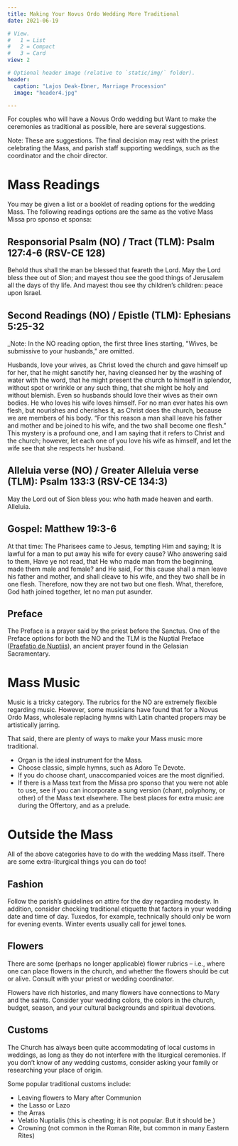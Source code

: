 ```yaml
---
title: Making Your Novus Ordo Wedding More Traditional
date: 2021-06-19

# View.
#   1 = List
#   2 = Compact
#   3 = Card
view: 2

# Optional header image (relative to `static/img/` folder).
header:
  caption: "Lajos Deak-Ebner, Marriage Procession"
  image: "header4.jpg"

---
```


For couples who will have a Novus Ordo wedding but Want to make the ceremonies as traditional as possible, here are several suggestions. 

Note: These are suggestions. The final decision may rest with the priest celebrating the Mass, and parish staff supporting weddings, such as the coordinator and the choir director.

# Mass Readings 

You may be given a list or a booklet of reading options for the wedding Mass. The following readings options are the same as the votive Mass Missa pro sponso et sponsa: 

## Responsorial Psalm (NO) / Tract (TLM): Psalm 127:4-6 (RSV-CE 128) 

Behold thus shall the man be blessed that feareth the Lord. May the Lord bless thee out of Sion; and mayest thou see the good things of Jerusalem all the days of thy life. And mayest thou see thy children’s children: peace upon Israel.

## Second Readings (NO) / Epistle (TLM): Ephesians 5:25-32

_Note: In the NO reading option, the first three lines starting, "Wives, be submissive to your husbands," are omitted.

Husbands, love your wives, as Christ loved the church and gave himself up for her, that he might sanctify her, having cleansed her by the washing of water with the word, that he might present the church to himself in splendor, without spot or wrinkle or any such thing, that she might be holy and without blemish. Even so husbands should love their wives as their own bodies. He who loves his wife loves himself. For no man ever hates his own flesh, but nourishes and cherishes it, as Christ does the church, because we are members of his body. “For this reason a man shall leave his father and mother and be joined to his wife, and the two shall become one flesh.” This mystery is a profound one, and I am saying that it refers to Christ and the church; however, let each one of you love his wife as himself, and let the wife see that she respects her husband.

## Alleluia verse (NO) / Greater Alleluia verse (TLM): Psalm 133:3 (RSV-CE 134:3)

May the Lord out of Sion bless you: who hath made heaven and earth. Alleluia.

## Gospel: Matthew 19:3-6

At that time: The Pharisees came to Jesus, tempting Him and saying; It is lawful for a man to put away his wife for every cause? Who answering said to them, Have ye not read, that He who made man from the beginning, made them male and female? and He said, For this cause shall a man leave his father and mother, and shall cleave to his wife, and they two shall be in one flesh. Therefore, now they are not two but one flesh. What, therefore, God hath joined together, let no man put asunder.

## Preface 

The Preface is a prayer said by the priest before the Sanctus. One of the Preface options for both the NO and the TLM is the Nuptial Preface ([Praefatio de Nuptiis](/post/preface/)), an ancient prayer found in the Gelasian Sacramentary.

# Mass Music 
Music is a tricky category. The rubrics for the NO are extremely flexible regarding music. However, some musicians have found that for a Novus Ordo Mass, wholesale replacing hymns with Latin chanted propers may be artistically jarring. 

That said, there are plenty of ways to make your Mass music more traditional. 

* Organ is the ideal instrument for the Mass. 
* Choose classic, simple hymns, such as Adoro Te Devote. 
* If you do choose chant, unaccompanied voices are the most dignified. 
* If there is a Mass text from the Missa pro sponso that you were not able to use, see if you can incorporate a sung version (chant, polyphony, or other) of the Mass text elsewhere. The best places for extra music are during the Offertory, and as a prelude. 

# Outside the Mass 

All of the above categories have to do with the wedding Mass itself. There are some extra-liturgical things you can do too! 

## Fashion 

Follow the parish’s guidelines on attire for the day regarding modesty. In addition, consider checking traditional etiquette that factors in your wedding date and time of day. Tuxedos, for example, technically should only be worn for evening events. Winter events usually call for jewel tones. 


## Flowers 

There are some (perhaps no longer applicable) flower rubrics – i.e., where one can place flowers in the church, and whether the flowers should be cut or alive. Consult with your priest or wedding coordinator.

Flowers have rich histories, and many flowers have connections to Mary and the saints. Consider your wedding colors, the colors in the church, budget, season, and your cultural backgrounds and spiritual devotions. 

## Customs 

The Church has always been quite accommodating of local customs in weddings, as long as they do not interfere with the liturgical ceremonies. If you don’t know of any wedding customs, consider asking your family or researching your place of origin. 

Some popular traditional customs include: 

* Leaving flowers to Mary after Communion 
* the Lasso or Lazo 
* the Arras
* Velatio Nuptialis (this is cheating; it is not popular. But it should be.) 
* Crowning (not common in the Roman Rite, but common in many Eastern Rites) 
